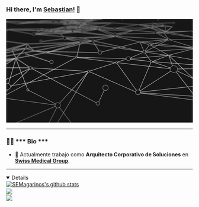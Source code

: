 ### Hi there, I'm [Sebastian!](https://smagarinos.com.ar) 👋

[![header](header.gif)](https://linkedin.com/in/smagarinos)


---
### 👨‍🚀 *** Bio ***

- 🏢 Actualmente trabajo como **Arquitecto Corporativo de Soluciones** en  **[Swiss Medical Group](https://swissmedical.com.ar)**.
<!-- - ⚙️ Uso a diario herramientas de ofimatica ``, `.ipynb`, `.ts` and **relevant technologies**. 
- 🌍 Soy **Flutter Community**.
- 🌱 Learning all about **Open Source**.
- 💬 Ask me about **Mobile Development** or... memes?
- ⚡️ Fun fact: I live ***alone***.
-->

---
<details open>
<a href="https://smagarinos.com.ar">
  <img align="center" src="https://github-readme-stats.vercel.app/api?username=SEMagarinos&show_icons=true&include_all_commits=true&theme=material-palenight" alt="SEMagarinos's github stats" />
</a>
<br>
<a href="https://smagarinos.com.ar">
  <!-- Change the `github-readme-stats.anuraghazra1.vercel.app` to `github-readme-stats.vercel.app`  -->
  <img align="center" src="https://github-readme-stats.vercel.app/api/top-langs/?username=SEMagarinos&layout=compact&theme=material-palenight" />
</a>
<br>
<a href="https://smagarinos.com.ar">
  <!-- Change the `github-readme-stats.anuraghazra1.vercel.app` to `github-readme-stats.vercel.app`  -->
  <img align="center" src="https://github-readme-stats.vercel.app/api/pin/?username=SEMagarinos&repo=github-readme-stats&theme=material-palenight" />
</a>    
</details>